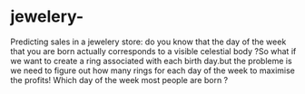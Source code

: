 # jewelery-
Predicting sales in a jewelery store:
do you know that the day of the week that you are born actually corresponds to a visible celestial body ?So what if we want to create a ring associated with each birth day.but the probleme is we need to figure out how many rings for each day of the week to maximise the profits! Which day of the week most people are born ?
